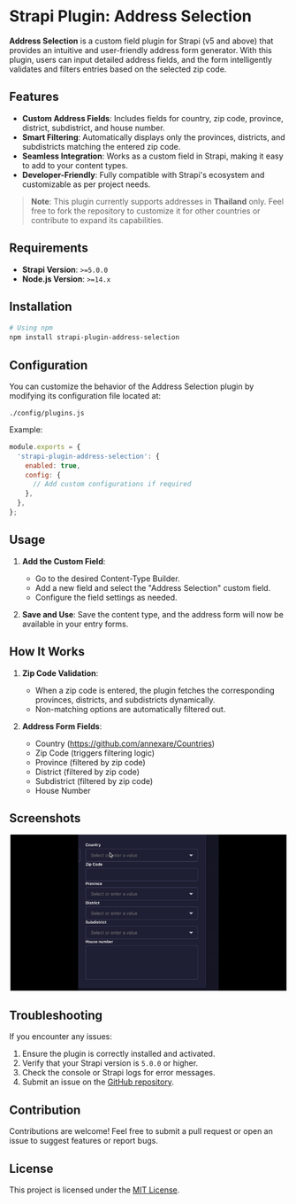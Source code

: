 # Strapi Plugin: Address Selection

**Address Selection** is a custom field plugin for Strapi (v5 and above) that provides an intuitive and user-friendly address form generator. With this plugin, users can input detailed address fields, and the form intelligently validates and filters entries based on the selected zip code.

## Features

- **Custom Address Fields**: Includes fields for country, zip code, province, district, subdistrict, and house number.
- **Smart Filtering**: Automatically displays only the provinces, districts, and subdistricts matching the entered zip code.
- **Seamless Integration**: Works as a custom field in Strapi, making it easy to add to your content types.
- **Developer-Friendly**: Fully compatible with Strapi's ecosystem and customizable as per project needs.

> **Note**: This plugin currently supports addresses in **Thailand** only. Feel free to fork the repository to customize it for other countries or contribute to expand its capabilities.

## Requirements

- **Strapi Version**: `>=5.0.0`
- **Node.js Version**: `>=14.x`

## Installation

```bash
# Using npm
npm install strapi-plugin-address-selection
```

## Configuration

You can customize the behavior of the Address Selection plugin by modifying its configuration file located at:

```
./config/plugins.js
```

Example:

```javascript
module.exports = {
  'strapi-plugin-address-selection': {
    enabled: true,
    config: {
      // Add custom configurations if required
    },
  },
};
```

## Usage

1. **Add the Custom Field**:

   - Go to the desired Content-Type Builder.
   - Add a new field and select the "Address Selection" custom field.
   - Configure the field settings as needed.

2. **Save and Use**: Save the content type, and the address form will now be available in your entry forms.

## How It Works

1. **Zip Code Validation**:

   - When a zip code is entered, the plugin fetches the corresponding provinces, districts, and subdistricts dynamically.
   - Non-matching options are automatically filtered out.

2. **Address Form Fields**:
   - Country (https://github.com/annexare/Countries)
   - Zip Code (triggers filtering logic)
   - Province (filtered by zip code)
   - District (filtered by zip code)
   - Subdistrict (filtered by zip code)
   - House Number

## Screenshots

<p align="center">
    <img src="./docs/example.gif" alt="UI" width="500" />
</p>

## Troubleshooting

If you encounter any issues:

1. Ensure the plugin is correctly installed and activated.
2. Verify that your Strapi version is `5.0.0` or higher.
3. Check the console or Strapi logs for error messages.
4. Submit an issue on the [GitHub repository](#).

## Contribution

Contributions are welcome! Feel free to submit a pull request or open an issue to suggest features or report bugs.

## License

This project is licensed under the [MIT License](./LICENSE).
